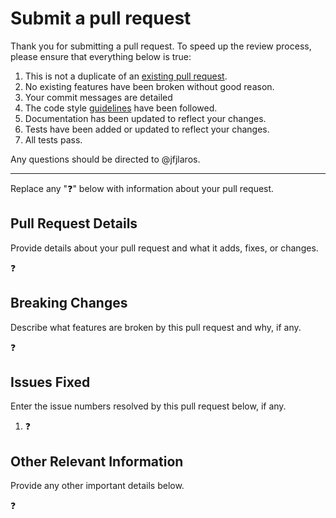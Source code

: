 # Submit a pull request
Thank you for submitting a pull request. To speed up the review process, please
ensure that everything below is true:

1. This is not a duplicate of an [existing pull request][1].
2. No existing features have been broken without good reason.
3. Your commit messages are detailed
4. The code style [guidelines][2] have been followed.
5. Documentation has been updated to reflect your changes.
6. Tests have been added or updated to reflect your changes.
7. All tests pass.

Any questions should be directed to @jfjlaros.

---

Replace any ":question:" below with information about your pull request.

## Pull Request Details
Provide details about your pull request and what it adds, fixes, or changes.

:question:

## Breaking Changes
Describe what features are broken by this pull request and why, if any.

:question:

## Issues Fixed
Enter the issue numbers resolved by this pull request below, if any.

1. :question:

## Other Relevant Information
Provide any other important details below.

:question:

[1]: https://github.com/jfjlaros/arduino-serial-fixture/pulls
[2]: https://github.com/jfjlaros/arduino-serial-fixture/blob/master/docs/CONTRIBUTING.md#code-style
